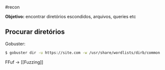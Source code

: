 #recon 

**Objetivo:** encontrar diretórios escondidos, arquivos, queries etc

## Procurar diretórios

Gobuster:

```sh
$ gobuster dir -u https://site.com -w /usr/share/wordlists/dirb/common.txt
```

FFuf -> [[Fuzzing]]